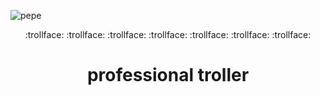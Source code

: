 ![pepe](https://github.com/business-goose/business-goose/blob/main/1626037123358.jpg)
<p align="center">
  :trollface: :trollface: :trollface: :trollface: :trollface: :trollface: :trollface: 
</p>
<h1 align="center">professional troller</h1>

